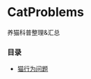 # CatProblems
养猫科普整理&汇总

### 目录
- [猫行为问题](https://github.com/GinirohikoCha/CatProblems/blob/master/%E7%8C%AB%E7%9A%84%E8%A1%8C%E4%B8%BA%E9%97%AE%E9%A2%98/README.md)